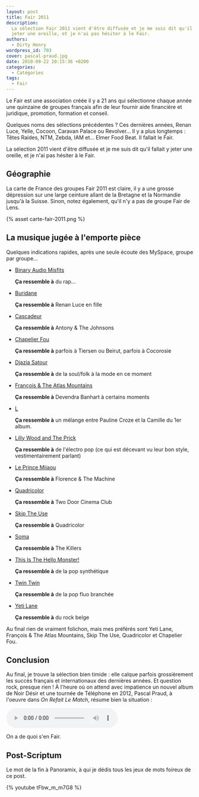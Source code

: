 ```yaml
---
layout: post
title: Fair 2011
description:
  La sélection Fair 2011 vient d'être diffusée et je me suis dit qu'il fallait y
  jeter une oreille, et je n'ai pas hésiter à le Fair.
authors:
  - Dirty Henry
wordpress_id: 703
cover: pascal-praud.jpg
date: 2010-09-22 20:15:36 +0200
categories:
  - Catégories
tags:
  - Fair
---
```


Le Fair est une association créée il y a 21 ans qui sélectionne chaque année une
quinzaine de groupes français afin de leur fournir aide financière et juridique,
promotion, formation et conseil.

Quelques noms des sélections précédentes ? Ces dernières années, Renan Luce,
Yelle, Cocoon, Caravan Palace ou Revolver… Il y a plus longtemps : Têtes Raides,
NTM, Zebda, IAM et… Elmer Food Beat. Il fallait le Fair.

La sélection 2011 vient d'être diffusée et je me suis dit qu'il fallait y jeter
une oreille, et je n'ai pas hésiter à le Fair.

## Géographie

La carte de France des groupes Fair 2011 est claire, il y a une grosse
dépression sur une large ceinture allant de la Bretagne et la Normandie jusqu'à
la Suisse. Sinon, notez également, qu'il n'y a pas de groupe Fair de Lens.

{% asset carte-fair-2011.png %}

## La musique jugée à l'emporte pièce

Quelques indications rapides, après une seule écoute des MySpace, groupe par
groupe…

- [Binary Audio Misfits](http://www.myspace.com/binaryaudiomisfits)

  **Ça ressemble à** du rap…

- [Buridane](http://www.myspace.com/buridane)

  **Ça ressemble à** Renan Luce en fille

- [Cascadeur](http://www.myspace.com/cascadeur)

  **Ça ressemble à** Antony & The Johnsons

- [Chapelier Fou](http://www.myspace.com/chapelierfou)

  **Ça ressemble à** parfois à Tiersen ou Beirut, parfois à Cocorosie

- [Djazia Satour](http://www.myspace.com/djaziasatour)

  **Ça ressemble à** de la soul/folk à la mode en ce moment

- [François & The Atlas Mountains](http://www.myspace.com/francoisinbristol)

  **Ça ressemble à** Devendra Banhart à certains moments

- [L](http://www.myspace.com/lmusique)

  **Ça ressemble à** un mélange entre Pauline Croze et la Camille du 1er album.

- [Lilly Wood and The Prick](http://www.myspace.com/lillywoodandtheprick)

  **Ça ressemble à** de l'électro pop (ce qui est décevant vu leur bon style,
  vestimentairement parlant)

- [Le Prince Miiaou](http://www.myspace.com/leprincemiiaou)

  **Ça ressemble à** Florence & The Machine

- [Quadricolor](http://www.myspace.com/4quadricolor4)

  **Ça ressemble à** Two Door Cinema Club

- [Skip The Use](http://www.myspace.com/skiptheuse)

  **Ça ressemble à** Quadricolor

- [Soma](http://www.myspace.com/somafrance)

  **Ça ressemble à** The Killers

- [This Is The Hello Monster!](http://www.myspace.com/tithm)

  **Ça ressemble à** de la pop synthétique

- [Twin Twin](http://www.myspace.com/twintwinmusic)

  **Ça ressemble à** de la pop fluo branchée

- [Yeti Lane](http://www.myspace.com/yetilane)

  **Ça ressemble à** du rock belge

Au final rien de vraiment folichon, mais mes préférés sont Yeti Lane, François &
The Atlas Mountains, Skip The Use, Quadricolor et Chapelier Fou.

## Conclusion

Au final, je trouve la sélection bien timide : elle calque parfois grossièrement
les succès français et internationaux des dernières années. Et question rock,
presque rien ! À l'heure où on attend avec impatience un nouvel album de Noir
Désir et une tournée de Téléphone en 2012, Pascal Praud, à l'oeuvre dans _On
Refait Le Match_, résume bien la situation :

<audio controls>
  <source src="/assets/audio/praud.mp3" type="audio/mpeg">
Your browser does not support the audio element.
</audio>

On a de quoi s'en Fair.

## Post-Scriptum

Le mot de la fin à Panoramix, à qui je dédis tous les jeux de mots foireux de ce
post.

{% youtube tFbw_m_m7G8 %}
